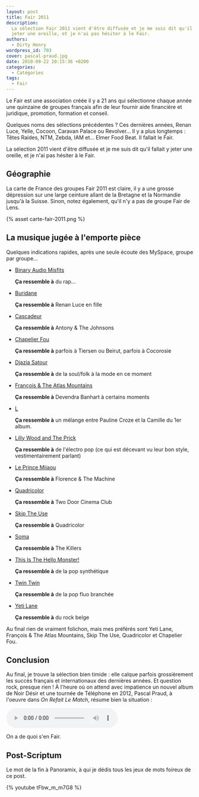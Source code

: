 ```yaml
---
layout: post
title: Fair 2011
description:
  La sélection Fair 2011 vient d'être diffusée et je me suis dit qu'il fallait y
  jeter une oreille, et je n'ai pas hésiter à le Fair.
authors:
  - Dirty Henry
wordpress_id: 703
cover: pascal-praud.jpg
date: 2010-09-22 20:15:36 +0200
categories:
  - Catégories
tags:
  - Fair
---
```


Le Fair est une association créée il y a 21 ans qui sélectionne chaque année une
quinzaine de groupes français afin de leur fournir aide financière et juridique,
promotion, formation et conseil.

Quelques noms des sélections précédentes ? Ces dernières années, Renan Luce,
Yelle, Cocoon, Caravan Palace ou Revolver… Il y a plus longtemps : Têtes Raides,
NTM, Zebda, IAM et… Elmer Food Beat. Il fallait le Fair.

La sélection 2011 vient d'être diffusée et je me suis dit qu'il fallait y jeter
une oreille, et je n'ai pas hésiter à le Fair.

## Géographie

La carte de France des groupes Fair 2011 est claire, il y a une grosse
dépression sur une large ceinture allant de la Bretagne et la Normandie jusqu'à
la Suisse. Sinon, notez également, qu'il n'y a pas de groupe Fair de Lens.

{% asset carte-fair-2011.png %}

## La musique jugée à l'emporte pièce

Quelques indications rapides, après une seule écoute des MySpace, groupe par
groupe…

- [Binary Audio Misfits](http://www.myspace.com/binaryaudiomisfits)

  **Ça ressemble à** du rap…

- [Buridane](http://www.myspace.com/buridane)

  **Ça ressemble à** Renan Luce en fille

- [Cascadeur](http://www.myspace.com/cascadeur)

  **Ça ressemble à** Antony & The Johnsons

- [Chapelier Fou](http://www.myspace.com/chapelierfou)

  **Ça ressemble à** parfois à Tiersen ou Beirut, parfois à Cocorosie

- [Djazia Satour](http://www.myspace.com/djaziasatour)

  **Ça ressemble à** de la soul/folk à la mode en ce moment

- [François & The Atlas Mountains](http://www.myspace.com/francoisinbristol)

  **Ça ressemble à** Devendra Banhart à certains moments

- [L](http://www.myspace.com/lmusique)

  **Ça ressemble à** un mélange entre Pauline Croze et la Camille du 1er album.

- [Lilly Wood and The Prick](http://www.myspace.com/lillywoodandtheprick)

  **Ça ressemble à** de l'électro pop (ce qui est décevant vu leur bon style,
  vestimentairement parlant)

- [Le Prince Miiaou](http://www.myspace.com/leprincemiiaou)

  **Ça ressemble à** Florence & The Machine

- [Quadricolor](http://www.myspace.com/4quadricolor4)

  **Ça ressemble à** Two Door Cinema Club

- [Skip The Use](http://www.myspace.com/skiptheuse)

  **Ça ressemble à** Quadricolor

- [Soma](http://www.myspace.com/somafrance)

  **Ça ressemble à** The Killers

- [This Is The Hello Monster!](http://www.myspace.com/tithm)

  **Ça ressemble à** de la pop synthétique

- [Twin Twin](http://www.myspace.com/twintwinmusic)

  **Ça ressemble à** de la pop fluo branchée

- [Yeti Lane](http://www.myspace.com/yetilane)

  **Ça ressemble à** du rock belge

Au final rien de vraiment folichon, mais mes préférés sont Yeti Lane, François &
The Atlas Mountains, Skip The Use, Quadricolor et Chapelier Fou.

## Conclusion

Au final, je trouve la sélection bien timide : elle calque parfois grossièrement
les succès français et internationaux des dernières années. Et question rock,
presque rien ! À l'heure où on attend avec impatience un nouvel album de Noir
Désir et une tournée de Téléphone en 2012, Pascal Praud, à l'oeuvre dans _On
Refait Le Match_, résume bien la situation :

<audio controls>
  <source src="/assets/audio/praud.mp3" type="audio/mpeg">
Your browser does not support the audio element.
</audio>

On a de quoi s'en Fair.

## Post-Scriptum

Le mot de la fin à Panoramix, à qui je dédis tous les jeux de mots foireux de ce
post.

{% youtube tFbw_m_m7G8 %}
